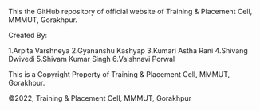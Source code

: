 This the GitHub repository of official website of Training & Placement Cell, MMMUT, Gorakhpur.

Created By:

1.Arpita Varshneya
2.Gyananshu Kashyap
3.Kumari Astha Rani
4.Shivang Dwivedi
5.Shivam Kumar Singh
6.Vaishnavi Porwal

This is a Copyright Property of Training & Placement Cell, MMMUT, Gorakhpur.

©2022, Training & Placement Cell, MMMUT, Gorakhpur
